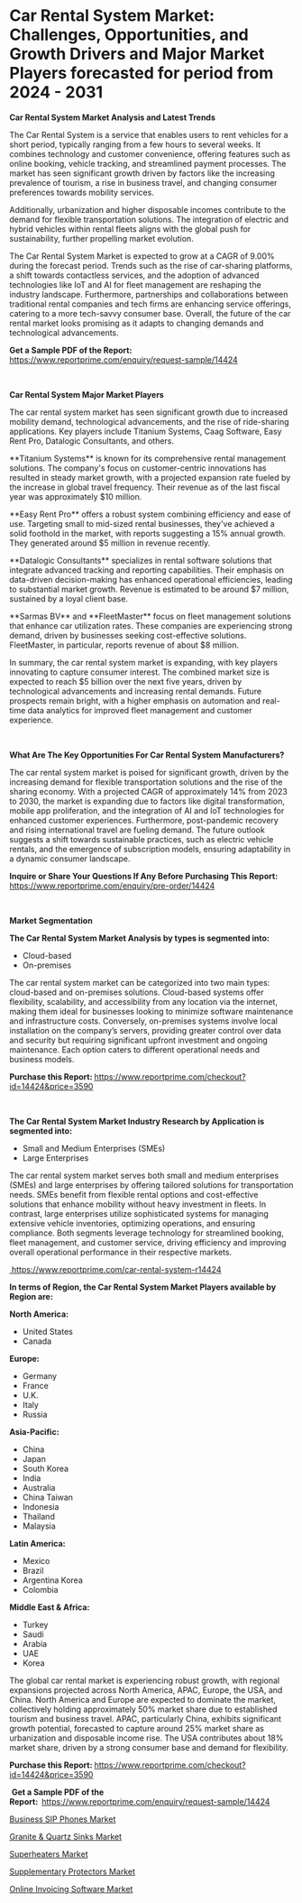 <p><h1>Car Rental System Market: Challenges, Opportunities, and Growth Drivers and Major Market Players forecasted for period from 2024 - 2031</h1></p><p><strong>Car Rental System Market Analysis and Latest Trends</strong></p>
<p><p>The Car Rental System is a service that enables users to rent vehicles for a short period, typically ranging from a few hours to several weeks. It combines technology and customer convenience, offering features such as online booking, vehicle tracking, and streamlined payment processes. The market has seen significant growth driven by factors like the increasing prevalence of tourism, a rise in business travel, and changing consumer preferences towards mobility services. </p><p>Additionally, urbanization and higher disposable incomes contribute to the demand for flexible transportation solutions. The integration of electric and hybrid vehicles within rental fleets aligns with the global push for sustainability, further propelling market evolution. </p><p>The Car Rental System Market is expected to grow at a CAGR of 9.00% during the forecast period. Trends such as the rise of car-sharing platforms, a shift towards contactless services, and the adoption of advanced technologies like IoT and AI for fleet management are reshaping the industry landscape. Furthermore, partnerships and collaborations between traditional rental companies and tech firms are enhancing service offerings, catering to a more tech-savvy consumer base. Overall, the future of the car rental market looks promising as it adapts to changing demands and technological advancements.</p></p>
<p><strong>Get a Sample PDF of the Report:&nbsp;</strong> <a href="https://www.reportprime.com/enquiry/request-sample/14424?utm_campaign=1832&utm_medium=2&utm_source=Github&utm_content=ia&utm_term=29112024&utm_id=car-rental-system">https://www.reportprime.com/enquiry/request-sample/14424</a></p>
<p>&nbsp;</p>
<p><strong>Car Rental System Major Market Players</strong></p>
<p><p>The car rental system market has seen significant growth due to increased mobility demand, technological advancements, and the rise of ride-sharing applications. Key players include Titanium Systems, Caag Software, Easy Rent Pro, Datalogic Consultants, and others.</p><p>**Titanium Systems** is known for its comprehensive rental management solutions. The company's focus on customer-centric innovations has resulted in steady market growth, with a projected expansion rate fueled by the increase in global travel frequency. Their revenue as of the last fiscal year was approximately $10 million.</p><p>**Easy Rent Pro** offers a robust system combining efficiency and ease of use. Targeting small to mid-sized rental businesses, they've achieved a solid foothold in the market, with reports suggesting a 15% annual growth. They generated around $5 million in revenue recently.</p><p>**Datalogic Consultants** specializes in rental software solutions that integrate advanced tracking and reporting capabilities. Their emphasis on data-driven decision-making has enhanced operational efficiencies, leading to substantial market growth. Revenue is estimated to be around $7 million, sustained by a loyal client base.</p><p>**Sarmas BV** and **FleetMaster** focus on fleet management solutions that enhance car utilization rates. These companies are experiencing strong demand, driven by businesses seeking cost-effective solutions. FleetMaster, in particular, reports revenue of about $8 million.</p><p>In summary, the car rental system market is expanding, with key players innovating to capture consumer interest. The combined market size is expected to reach $5 billion over the next five years, driven by technological advancements and increasing rental demands. Future prospects remain bright, with a higher emphasis on automation and real-time data analytics for improved fleet management and customer experience.</p></p>
<p>&nbsp;</p>
<p><strong>What Are The Key Opportunities For Car Rental System Manufacturers?</strong></p>
<p><p>The car rental system market is poised for significant growth, driven by the increasing demand for flexible transportation solutions and the rise of the sharing economy. With a projected CAGR of approximately 14% from 2023 to 2030, the market is expanding due to factors like digital transformation, mobile app proliferation, and the integration of AI and IoT technologies for enhanced customer experiences. Furthermore, post-pandemic recovery and rising international travel are fueling demand. The future outlook suggests a shift towards sustainable practices, such as electric vehicle rentals, and the emergence of subscription models, ensuring adaptability in a dynamic consumer landscape.</p></p>
<p><strong>Inquire or Share Your Questions If Any Before Purchasing This Report:</strong> <a href="https://www.reportprime.com/enquiry/pre-order/14424?utm_campaign=1832&utm_medium=2&utm_source=Github&utm_content=ia&utm_term=29112024&utm_id=car-rental-system">https://www.reportprime.com/enquiry/pre-order/14424</a></p>
<p>&nbsp;</p>
<p><strong>Market Segmentation</strong></p>
<p><strong>The Car Rental System Market Analysis by types is segmented into:</strong></p>
<p><ul><li>Cloud-based</li><li>On-premises</li></ul></p>
<p><p>The car rental system market can be categorized into two main types: cloud-based and on-premises solutions. Cloud-based systems offer flexibility, scalability, and accessibility from any location via the internet, making them ideal for businesses looking to minimize software maintenance and infrastructure costs. Conversely, on-premises systems involve local installation on the company’s servers, providing greater control over data and security but requiring significant upfront investment and ongoing maintenance. Each option caters to different operational needs and business models.</p></p>
<p><strong>Purchase this Report:&nbsp;</strong><a href="https://www.reportprime.com/checkout?id=14424&price=3590&utm_campaign=1832&utm_medium=2&utm_source=Github&utm_content=ia&utm_term=29112024&utm_id=car-rental-system">https://www.reportprime.com/checkout?id=14424&price=3590</a></p>
<p>&nbsp;</p>
<p><strong>The Car Rental System Market Industry Research by Application is segmented into:</strong></p>
<p><ul><li>Small and Medium Enterprises (SMEs)</li><li>Large Enterprises</li></ul></p>
<p><p>The car rental system market serves both small and medium enterprises (SMEs) and large enterprises by offering tailored solutions for transportation needs. SMEs benefit from flexible rental options and cost-effective solutions that enhance mobility without heavy investment in fleets. In contrast, large enterprises utilize sophisticated systems for managing extensive vehicle inventories, optimizing operations, and ensuring compliance. Both segments leverage technology for streamlined booking, fleet management, and customer service, driving efficiency and improving overall operational performance in their respective markets.</p></p>
<p><a href="https://www.reportprime.com/car-rental-system-r14424?utm_campaign=1832&utm_medium=2&utm_source=Github&utm_content=ia&utm_term=29112024&utm_id=car-rental-system">&nbsp;https://www.reportprime.com/car-rental-system-r14424</a></p>
<p><strong>In terms of Region, the Car Rental System Market Players available by Region are:</strong></p>
<p>
    <p> <strong> North America: </strong>
        <ul>
            <li>United States</li>
            <li>Canada</li>
        </ul>
        </p> 
    <p> <strong> Europe: </strong>
        <ul>
            <li>Germany</li>
            <li>France</li>
            <li>U.K.</li>
            <li>Italy</li>
            <li>Russia</li>
        </ul>
        </p> 
    <p> <strong> Asia-Pacific: </strong>
        <ul>
            <li>China</li>
            <li>Japan</li>
            <li>South Korea</li>
            <li>India</li>
            <li>Australia</li>
            <li>China Taiwan</li>
            <li>Indonesia</li>
            <li>Thailand</li>
            <li>Malaysia</li>
        </ul>
        </p> 
    <p> <strong> Latin America: </strong>
        <ul>
            <li>Mexico</li>
            <li>Brazil</li>
            <li>Argentina Korea</li>
            <li>Colombia</li>
        </ul>
        </p> 
    <p> <strong> Middle East & Africa: </strong>
        <ul>
            <li>Turkey</li>
            <li>Saudi</li>
            <li>Arabia</li>
            <li>UAE</li>
            <li>Korea</li>
        </ul>
    </p>
    </p>
<p><p>The global car rental market is experiencing robust growth, with regional expansions projected across North America, APAC, Europe, the USA, and China. North America and Europe are expected to dominate the market, collectively holding approximately 50% market share due to established tourism and business travel. APAC, particularly China, exhibits significant growth potential, forecasted to capture around 25% market share as urbanization and disposable income rise. The USA contributes about 18% market share, driven by a strong consumer base and demand for flexibility.</p></p>
<p><strong>Purchase this Report: </strong><a href="https://www.reportprime.com/checkout?id=14424&price=3590&utm_campaign=1832&utm_medium=2&utm_source=Github&utm_content=ia&utm_term=29112024&utm_id=car-rental-system">https://www.reportprime.com/checkout?id=14424&price=3590</a></p>
<p>&nbsp;<strong>Get a Sample PDF of the Report:&nbsp;&nbsp;</strong><a href="https://www.reportprime.com/enquiry/request-sample/14424?utm_campaign=1832&utm_medium=2&utm_source=Github&utm_content=ia&utm_term=29112024&utm_id=car-rental-system">https://www.reportprime.com/enquiry/request-sample/14424</a></p>
<p><strong></strong></p>
<p><p><a href="https://issuu.com/reportprime-2/docs/business-sip-phones-market-size-2030.pptx?utm_campaign=1832&utm_medium=2&utm_source=Github&utm_content=ia&utm_term=29112024&utm_id=car-rental-system">Business SIP Phones Market</a></p><p><a href="https://issuu.com/reportprime-2/docs/granite-quartz-sinks-market-size-2030.pptx?utm_campaign=1832&utm_medium=2&utm_source=Github&utm_content=ia&utm_term=29112024&utm_id=car-rental-system">Granite & Quartz Sinks Market</a></p><p><a href="https://www.linkedin.com/pulse/revenue-analysis-growth-forecast-superheaters-market-123-cagr-shosc?utm_campaign=1832&utm_medium=2&utm_source=Github&utm_content=ia&utm_term=29112024&utm_id=car-rental-system">Superheaters Market</a></p><p><a href="https://www.linkedin.com/pulse/market-report-years-2024-2031-136-cagrshowing-significant-growth-wv64c?utm_campaign=1832&utm_medium=2&utm_source=Github&utm_content=ia&utm_term=29112024&utm_id=car-rental-system">Supplementary Protectors Market</a></p><p><a href="https://github.com/AKSHATREPORTPRIME/Market-Research-Report-List-6/blob/main/online-invoicing-software-market.md?utm_campaign=1832&utm_medium=2&utm_source=Github&utm_content=ia&utm_term=29112024&utm_id=car-rental-system">Online Invoicing Software Market</a></p></p>
